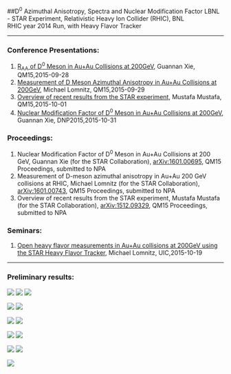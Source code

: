 ##D<sup>0</sup> Azimuthal Anisotropy, Spectra and Nuclear Modification Factor
LBNL - STAR Experiment, Relativistic Heavy Ion Collider (RHIC), BNL  
RHIC year 2014 Run, with Heavy Flavor Tracker
  
- - -
### Conference Presentations:  
1. [R<sub>AA</sub> of D<sup>0</sup> Meson in Au+Au Collisions at 200GeV](https://indico.cern.ch/event/355454/session/15/contribution/523/attachments/1160788/1671215/GuannanX_DMesonQM15_V0.11.pdf), Guannan Xie, QM15,2015-09-28  
2. [Measurement of D Meson Azimuthal Anisotropy in Au+Au Collisions at 200GeV](https://indico.cern.ch/event/355454/session/23/contribution/493/attachments/1161448/1672365/QM15DMesonv2.pdf), Michael Lomnitz, QM15,2015-09-29  
3. [Overview of recent results from the STAR experiment](https://indico.cern.ch/event/355454/session/45/contribution/60/attachments/1162854/1678473/2015-10-01-QM15-STAR-Overview-v5.pdf), Mustafa Mustafa, QM15,2015-10-01  
4. [Nuclear Modification Factor of D<sup>0</sup> Meson in Au+Au Collisions at 200GeV](https://drupal.star.bnl.gov/STAR/system/files/GuannanX_DMesonDNP_v2.pdf), Guannan Xie, DNP2015,2015-10-31  

### Proceedings:
1. Nuclear Modification Factor of D<sup>0</sup> Meson in Au+Au Collisions at 200 GeV, Guannan Xie (for the STAR Collaboration), [arXiv:1601.00695](http://arxiv.org/abs/1601.00695), QM15 Proceedings, submitted to NPA
2. Measurement of D-meson azimuthal anisotropy in Au+Au 200 GeV collisions at RHIC, Michael Lomnitz (for the STAR Collaboration), [arXiv:1601.00743](http://arxiv.org/abs/1601.00743), QM15 Proceedings, submitted to NPA
3. Overview of recent results from the STAR experiment, Mustafa Mustafa (for the STAR Collaboration), [arXiv:1512.09329](http://arxiv.org/abs/1512.09329), QM15 Proceedings, submitted to NPA

### Seminars:
1. [Open heavy flavor measurements in Au+Au collisions at 200GeV using the STAR Heavy Flavor Tracker](https://drupal.star.bnl.gov/STAR/system/files/UICSeminar.pdf), Michael Lomnitz, UIC,2015-10-19  

- - -
### Preliminary results:
![](plots/R_AA/STAR_RAA.png)
![](plots/R_AA/run14_10_piRAA.png)
![](plots/R_AA/Raa_ALICE.png)

![](plots/v_2/D0_v2.png)
![](plots/v_2/D0_KS_v2.png)

![](plots/R_AA/D0_tamu.png)
![](plots/v_2/v2_TAMU_diff.png)

![](plots/R_AA/D0_tamu_suba.png)
![](plots/v_2/v2_TAMU_Suba_Duke.png)

![](plots/R_AA/D0_tamu_suba_duke.png)
![](plots/v_2/v2_TAMU_Sub.png)

![](plots/D_HQ_1_with_shade.png)

